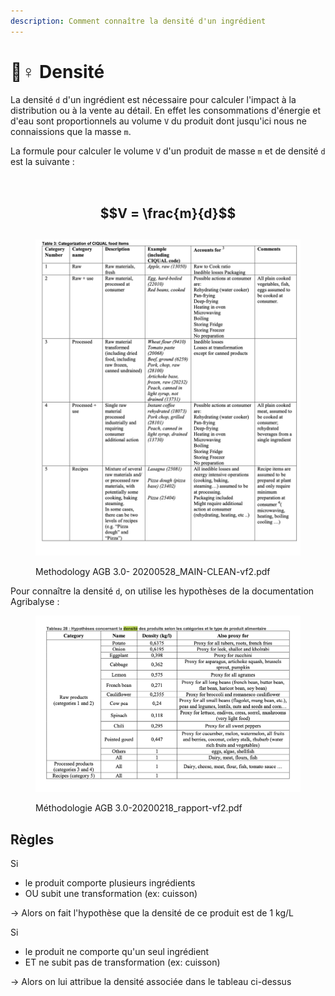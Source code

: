 ```yaml
---
description: Comment connaître la densité d'un ingrédient
---
```


# 🚣♀ Densité

La densité `d` d'un ingrédient est nécessaire pour calculer l'impact à la distribution ou à la vente au détail. En effet les consommations d'énergie et d'eau sont proportionnels au volume `V` du produit dont jusqu'ici nous ne connaissions que la masse `m`.

La formule pour calculer le volume `V` d'un produit de masse `m` et de densité `d` est la suivante :&#x20;

\
$$V = \frac{m}{d}$$
-------------------

##

<figure><img src="../.gitbook/assets/image (8) (1) (1).png" alt=""><figcaption><p>Methodology AGB 3.0- 20200528_MAIN-CLEAN-vf2.pdf</p></figcaption></figure>

Pour connaître la densité `d`, on utilise les hypothèses de la documentation Agribalyse :

<figure><img src="../.gitbook/assets/image (4) (4).png" alt=""><figcaption><p>Méthodologie AGB 3.0-20200218_rapport-vf2.pdf</p></figcaption></figure>

## Règles

Si

* le produit comporte plusieurs ingrédients&#x20;
* OU subit une transformation (ex: cuisson)

\-> Alors on fait l'hypothèse que la densité de ce produit est de 1 kg/L

Si

* le produit ne comporte qu'un seul ingrédient&#x20;
* ET ne subit pas de transformation (ex: cuisson)

\-> Alors on lui attribue la densité associée dans le tableau ci-dessus




